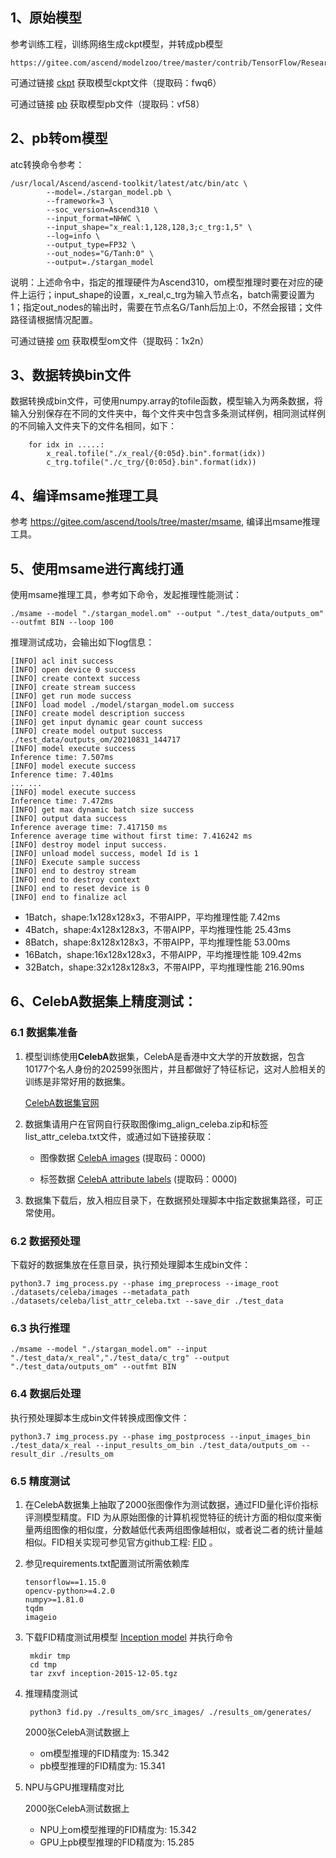## 1、原始模型

参考训练工程，训练网络生成ckpt模型，并转成pb模型
```
https://gitee.com/ascend/modelzoo/tree/master/contrib/TensorFlow/Research/cv/stargan/StarGAN_ID0725_for_TensorFlow
```
可通过链接 [ckpt](https://pan.baidu.com/s/1WaDxPPTgVmYLLF4Vc_deOg)
获取模型ckpt文件（提取码：fwq6）

可通过链接 [pb](https://pan.baidu.com/s/1DUMVIvxTu7G8Y9pAsPhqhA)
获取模型pb文件（提取码：vf58）


## 2、pb转om模型

atc转换命令参考：
```
/usr/local/Ascend/ascend-toolkit/latest/atc/bin/atc \
        --model=./stargan_model.pb \
        --framework=3 \
        --soc_version=Ascend310 \
        --input_format=NHWC \
        --input_shape="x_real:1,128,128,3;c_trg:1,5" \
        --log=info \
        --output_type=FP32 \
        --out_nodes="G/Tanh:0" \
        --output=./stargan_model
```
说明：上述命令中，指定的推理硬件为Ascend310，om模型推理时要在对应的硬件上运行；input_shape的设置，x_real,c_trg为输入节点名，batch需要设置为1；指定out_nodes的输出时，需要在节点名G/Tanh后加上:0，不然会报错；文件路径请根据情况配置。

可通过链接 [om](https://pan.baidu.com/s/1GGKIMUtzn9XVCR6TvzBFNQ)
获取模型om文件（提取码：1x2n）


## 3、数据转换bin文件

数据转换成bin文件，可使用numpy.array的tofile函数，模型输入为两条数据，将输入分别保存在不同的文件夹中，每个文件夹中包含多条测试样例，相同测试样例的不同输入文件夹下的文件名相同，如下：
```
    for idx in .....:
        x_real.tofile("./x_real/{0:05d}.bin".format(idx))
        c_trg.tofile("./c_trg/{0:05d}.bin".format(idx))
```


## 4、编译msame推理工具

参考 https://gitee.com/ascend/tools/tree/master/msame, 编译出msame推理工具。


## 5、使用msame进行离线打通

使用msame推理工具，参考如下命令，发起推理性能测试： 
```
./msame --model "./stargan_model.om" --output "./test_data/outputs_om" --outfmt BIN --loop 100
```

推理测试成功，会输出如下log信息：
```
[INFO] acl init success
[INFO] open device 0 success
[INFO] create context success
[INFO] create stream success
[INFO] get run mode success
[INFO] load model ./model/stargan_model.om success
[INFO] create model description success
[INFO] get input dynamic gear count success
[INFO] create model output success
./test_data/outputs_om/20210831_144717
[INFO] model execute success
Inference time: 7.507ms
[INFO] model execute success
Inference time: 7.401ms
... ...
[INFO] model execute success
Inference time: 7.472ms
[INFO] get max dynamic batch size success
[INFO] output data success
Inference average time: 7.417150 ms
Inference average time without first time: 7.416242 ms
[INFO] destroy model input success.
[INFO] unload model success, model Id is 1
[INFO] Execute sample success
[INFO] end to destroy stream
[INFO] end to destroy context
[INFO] end to reset device is 0
[INFO] end to finalize acl
```
- 1Batch，shape:1x128x128x3，不带AIPP，平均推理性能 7.42ms
- 4Batch，shape:4x128x128x3，不带AIPP，平均推理性能 25.43ms
- 8Batch，shape:8x128x128x3，不带AIPP，平均推理性能 53.00ms
- 16Batch，shape:16x128x128x3，不带AIPP，平均推理性能 109.42ms
- 32Batch，shape:32x128x128x3，不带AIPP，平均推理性能 216.90ms


## 6、CelebA数据集上精度测试：

### 6.1 数据集准备

1. 模型训练使用**CelebA**数据集，CelebA是香港中文大学的开放数据，包含10177个名人身份的202599张图片，并且都做好了特征标记，这对人脸相关的训练是非常好用的数据集。
    
   [CelebA数据集官网](http://mmlab.ie.cuhk.edu.hk/projects/CelebA.html)  


2. 数据集请用户在官网自行获取图像img_align_celeba.zip和标签list_attr_celeba.txt文件，或通过如下链接获取：
  
   - 图像数据 [CelebA images](https://pan.baidu.com/s/1Y7rWZidpQJdzroqcOR7qxQ)
  (提取码：0000)

   - 标签数据 [CelebA attribute labels](https://pan.baidu.com/s/1y-Jk9U3Ki_cqCJwWlU_SrA)
  (提取码：0000)


3. 数据集下载后，放入相应目录下，在数据预处理脚本中指定数据集路径，可正常使用。

### 6.2 数据预处理

下载好的数据集放在任意目录，执行预处理脚本生成bin文件：
```
python3.7 img_process.py --phase img_preprocess --image_root ./datasets/celeba/images --metadata_path ./datasets/celeba/list_attr_celeba.txt --save_dir ./test_data
```

### 6.3 执行推理
```
./msame --model "./stargan_model.om" --input "./test_data/x_real","./test_data/c_trg" --output "./test_data/outputs_om" --outfmt BIN
```

### 6.4 数据后处理

执行预处理脚本生成bin文件转换成图像文件：
```
python3.7 img_process.py --phase img_postprocess --input_images_bin ./test_data/x_real --input_results_om_bin ./test_data/outputs_om --result_dir ./results_om
```

### 6.5 精度测试
1. 在CelebA数据集上抽取了2000张图像作为测试数据，通过FID量化评价指标评测模型精度。FID 为从原始图像的计算机视觉特征的统计方面的相似度来衡量两组图像的相似度，分数越低代表两组图像越相似，或者说二者的统计量越相似。FID相关实现可参见官方github工程: [FID](https://github.com/bioinf-jku/TTUR)
。
   

2. 参见requirements.txt配置测试所需依赖库
    ```
    tensorflow==1.15.0
    opencv-python>=4.2.0
    numpy>=1.81.0
    tqdm
    imageio
    ```

3. 下载FID精度测试用模型 [Inception model](http://download.tensorflow.org/models/image/imagenet/inception-2015-12-05.tgz)
   并执行命令
   ```
    mkdir tmp
    cd tmp
    tar zxvf inception-2015-12-05.tgz
   ```

4. 推理精度测试
   ```
    python3 fid.py ./results_om/src_images/ ./results_om/generates/
   ```
   2000张CelebA测试数据上
   - om模型推理的FID精度为: 15.342
   - pb模型推理的FID精度为: 15.341
    

5. NPU与GPU推理精度对比
   
   2000张CelebA测试数据上
   - NPU上om模型推理的FID精度为: 15.342
   - GPU上pb模型推理的FID精度为: 15.285
